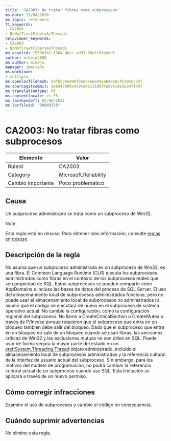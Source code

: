 ```yaml
---
title: 'CA2003: No tratar fibras como subprocesos'
ms.date: 11/04/2016
ms.topic: reference
f1_keywords:
- CA2003
- DoNotTreatFibersAsThreads
helpviewer_keywords:
- CA2003
- DoNotTreatFibersAsThreads
ms.assetid: 15398fb1-f384-4bcc-ad93-00e1c0fa9ddf
author: mikejo5000
ms.author: mikejo
manager: jmartens
ms.workload:
- multiple
ms.openlocfilehash: bdfb53de490f35675e6e442a848cbcf630c5c7ef
ms.sourcegitcommit: ae6d47b09a439cd0e13180f5e89510e3e347fd47
ms.translationtype: MT
ms.contentlocale: es-ES
ms.lasthandoff: 02/08/2021
ms.locfileid: "99849156"
---
```

# <a name="ca2003-do-not-treat-fibers-as-threads"></a>CA2003: No tratar fibras como subprocesos

|Elemento|Valor|
|-|-|
|RuleId|CA2003|
|Category|Microsoft.Reliability|
|Cambio importante|Poco problemático|

## <a name="cause"></a>Causa
Un subproceso administrado se trata como un subproceso de Win32.

> [!NOTE]
> Esta regla está en desuso. Para obtener más información, consulte [reglas en desuso](fxcop-unported-deprecated-rules.md).

## <a name="rule-description"></a>Descripción de la regla

No asuma que un subproceso administrado es un subproceso de Win32; es una fibra. El Common Language Runtime (CLR) ejecuta los subprocesos administrados como fibras en el contexto de los subprocesos reales que son propiedad de SQL. Estos subprocesos se pueden compartir entre AppDomains e incluso las bases de datos del proceso de SQL Server. El uso del almacenamiento local de subprocesos administrados funciona, pero no puede usar el almacenamiento local de subprocesos no administrados ni asumir que el código se ejecutará de nuevo en el subproceso de sistema operativo actual. No cambie la configuración, como la configuración regional del subproceso. No llame a CreateCriticalSection o CreateMutex a través de P/Invoke porque requieren que el subproceso que entra en un bloqueo también debe salir del bloqueo. Dado que el subproceso que entra en un bloqueo no sale de un bloqueo cuando se usan fibras, las secciones críticas de Win32 y las exclusiones mutuas no son útiles en SQL. Puede usar de forma segura la mayor parte del estado en un <xref:System.Threading.Thread> objeto administrado, incluido el almacenamiento local de subprocesos administrados y la referencia cultural de la interfaz de usuario actual del subproceso. Sin embargo, para los motivos del modelo de programación, no podrá cambiar la referencia cultural actual de un subproceso cuando use SQL. Esta limitación se aplicará a través de un nuevo permiso.

## <a name="how-to-fix-violations"></a>Cómo corregir infracciones

Examine el uso de subprocesos y cambie el código en consecuencia.

## <a name="when-to-suppress-warnings"></a>Cuándo suprimir advertencias

No elimine esta regla.
